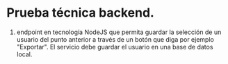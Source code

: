 # Prueba técnica backend.

1. endpoint en tecnología NodeJS que permita guardar la selección de
un usuario del punto anterior a través de un botón que diga por ejemplo "Exportar".
El servicio debe guardar el usuario en una base de datos local.
